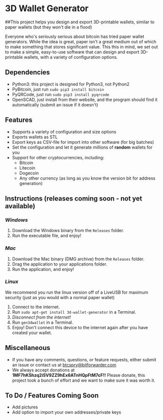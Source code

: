 # 3D Wallet Generator
##This project helps you design and export 3D-printable wallets, similar to paper wallets (but they won't die in a flood)

Everyone who's seriously serious about bitcoin has tried paper wallet generators.  While the idea is great, paper isn't a great medium out of which to make something that stores significant value.  This this in mind, we set out to make a simple, easy-to-use software that can design and export 3D-printable wallets, with a variety of configuration options.

## Dependencies
- Python3: this project is designed for Python3, not Python2
- PyBitcoin, just run `sudo pip3 install bitcoin`
- PyQRCode, just run `sudo pip3 install pyqrcode`
- OpenSCAD, just install from their website, and the program should find it automatically (submit an issue if it doesn't)

## Features
- Supports a variety of configuration and size options
- Exports wallets as STL
- Export keys as CSV-file for import into other software (for big batches)
- Set the configuration and let it generate millions of **random** wallets for you
- Support for other cryptocurrencies, including:
  - Bitcoin
  - Litecoin
  - Dogecoin
  - Any other currency (as long as you know the version bit for address generation)

## Instructions (releases coming soon - not yet available)
### *Windows*
1. Download the Windows binary from the `Releases` folder.
2. Run the executable file, and enjoy!

### *Mac*
1. Download the Mac binary (DMG archive) from the `Releases` folder.
2. Drag the application to your applications folder.
3. Run the application, and enjoy!

### *Linux*
We recommend you run the linux version off of a LiveUSB for maximum security (just as you would with a normal paper wallet)
1. Connect to the internet.
2. Run `sudo apt-get install 3d-wallet-generator` in a Terminal.
3. *Disconnect from the internet!*
4. Run `gen3dwallet` in a Terminal.
5. Enjoy!  Don't connect this device to the internet again after you have created your wallet.

## Miscellaneous
- If you have any comments, questions, or feature requests, either submit an issue or contact us at btcspry@bitforwarder.com
- We always accept donations at **1MF7hKShzq2iSV9ZZ9hEx6ATnHQpFtM7cF!!**  Please donate, this project took a bunch of effort and we want to make sure it was worth it.

## To Do / Features Coming Soon
- Add pictures
- Add option to import your own addresses/private keys